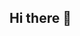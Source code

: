 ## Hi there 👋

<!--
**23011556-108/23011556-108** is a ✨ _special_ ✨ repository because its `README.md` (this file) appears on your GitHub profile.


